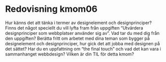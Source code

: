 ---
---
Redovisning kmom06
=========================

Hur känns det att tänka i termer av designelement och designprinciper?
Finns det något speciellt du vill lyfta fram från uppgiften “Utvärdera designprinciper som webbplatser använder sig av”. Vad tar du med dig från den uppgiften?
Berätta fritt om arbetet med dina teman som bygger på designelement och designprinciper, hur gick det att jobba med designen på det sättet?
Har du en uppfattning om “the final touch” och vad det kan vara i sammanhanget webbdesign?
Vilken är din TIL för detta kmom?
